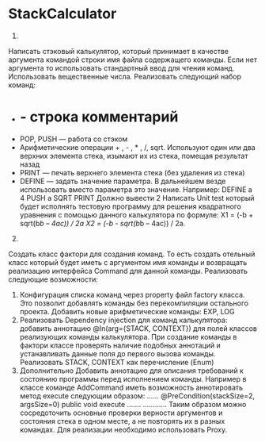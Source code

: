 # StackCalculator

1)
Написать стэковый калькулятор, который принимает в качестве аргумента командой строки имя
файла содержащего команды. Если нет аргумента то использовать стандартный ввод для чтения
команд. Использовать вещественные числа.
Реализовать следующий набор команд:

- # - строка комментарий
- POP, PUSH — работа со стэком
- Арифметические операции + , - , * , /, sqrt. Используют один или два верхних элемента
стека, изымают их из стека, помещая результат назад
- PRINT — печать верхнего элемента стека (без удаления из стека)
- DEFINE — задать значение параметра. В дальнейшем везде использовать вместо
параметра это значение. Например:
DEFINE a 4
PUSH a
SQRT
PRINT
Должно вывести 2
Написать Unit test который будет исполнять тестовую программу для решения квадратного
уравнения с помощью данного калькулятора по формуле:
X1 = (-b + sqrt(b*b – 4ac)) / 2a
X2 = (-b - sqrt(b*b – 4ac)) / 2a.


2)
Создать класс фактори для создания команд. То есть создать отельный класс который будет
иметь с аргументом имя команды и возвращать реализацию интерфейса Command для
данной команды. Реализовать следующие возможности:
1. Конфигурация списка команд через property файл factory класса. Это позволит
добавлять команды без перекомпиляции остального проекта. Добавить новые
арифметические команды: EXP, LOG
2. Реализовать Dependency injection для команд калькулятора: добавить аннотацию
@In(arg={STACK, CONTEXT}) для полей классов реализующих команды
калькулятора. При создание команды в фактори классе проверять наличие подобных
аннотаций и устанавливать данные поля до первого вызова команды. Реализовать
STACK, CONTEXT как перечисление (Enum)
3. Дополнительно
Добавить аннотацию для описания требований к состоянию программы перед
исполнением команды. Например в классе команде AddCommand иметь возможность
аннотировать метод execute следующим образом:
…...
@PreCondition(stackSize=2, argsSize=0)
public void execute …....
….........
Таким образом можно сосредоточить основные проверки верности аргументов и
состояния стека в одном месте, а не повторять их в разных командах. Для реализации
необходимо использовать Proxy.
